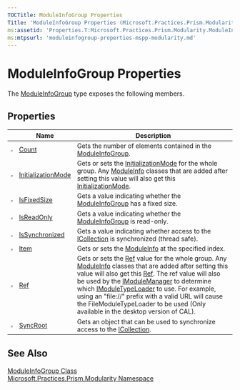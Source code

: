 ```yaml
---
TOCTitle: ModuleInfoGroup Properties
Title: 'ModuleInfoGroup Properties (Microsoft.Practices.Prism.Modularity)'
ms:assetid: 'Properties.T:Microsoft.Practices.Prism.Modularity.ModuleInfoGroup'
ms:mtpsurl: 'moduleinfogroup-properties-mspp-modularity.md'
---
```


# ModuleInfoGroup Properties

The [ModuleInfoGroup](/patterns-practices/reference/moduleinfogroup-class-mspp-modularity) type exposes the following members.

## Properties

<table>
<thead>
<tr class="header">
<th> </th>
<th>Name</th>
<th>Description</th>
</tr>
</thead>
<tbody>
<tr class="odd">
<td><img src="/patterns-practices/reference/images/pubproperty.gif" alt="Public property"/></td>
<td><a href="/patterns-practices/reference/moduleinfogroup-count-property-mspp-modularity" data-raw-source="[Count](/patterns-practices/reference/moduleinfogroup-count-property-mspp-modularity)">Count</a></td>
<td><div class="summary">
Gets the number of elements contained in the <a href="/patterns-practices/reference/moduleinfogroup-class-mspp-modularity" data-raw-source="[ModuleInfoGroup](/patterns-practices/reference/moduleinfogroup-class-mspp-modularity)">ModuleInfoGroup</a>.
</div></td>
</tr>
<tr class="even">
<td><img src="/patterns-practices/reference/images/pubproperty.gif" alt="Public property"/></td>
<td><a href="/patterns-practices/reference/moduleinfogroup-initializationmode-property-mspp-modularity" data-raw-source="[InitializationMode](/patterns-practices/reference/moduleinfogroup-initializationmode-property-mspp-modularity)">InitializationMode</a></td>
<td><div class="summary">
Gets or sets the <a href="/patterns-practices/reference/moduleinfo-initializationmode-property-mspp-modularity" data-raw-source="[InitializationMode](/patterns-practices/reference/moduleinfo-initializationmode-property-mspp-modularity)">InitializationMode</a> for the whole group. Any <a href="/patterns-practices/reference/moduleinfo-class-mspp-modularity" data-raw-source="[ModuleInfo](/patterns-practices/reference/moduleinfo-class-mspp-modularity)">ModuleInfo</a> classes that are added after setting this value will also get this <a href="/patterns-practices/reference/moduleinfogroup-initializationmode-property-mspp-modularity" data-raw-source="[InitializationMode](/patterns-practices/reference/moduleinfogroup-initializationmode-property-mspp-modularity)">InitializationMode</a>.
</div></td>
</tr>
<tr class="odd">
<td><img src="/patterns-practices/reference/images/pubproperty.gif" alt="Public property"/></td>
<td><a href="/patterns-practices/reference/moduleinfogroup-isfixedsize-property-mspp-modularity" data-raw-source="[IsFixedSize](/patterns-practices/reference/moduleinfogroup-isfixedsize-property-mspp-modularity)">IsFixedSize</a></td>
<td><div class="summary">
Gets a value indicating whether the <a href="/patterns-practices/reference/moduleinfogroup-class-mspp-modularity" data-raw-source="[ModuleInfoGroup](/patterns-practices/reference/moduleinfogroup-class-mspp-modularity)">ModuleInfoGroup</a> has a fixed size.
</div></td>
</tr>
<tr class="even">
<td><img src="/patterns-practices/reference/images/pubproperty.gif" alt="Public property"/></td>
<td><a href="/patterns-practices/reference/moduleinfogroup-isreadonly-property-mspp-modularity" data-raw-source="[IsReadOnly](/patterns-practices/reference/moduleinfogroup-isreadonly-property-mspp-modularity)">IsReadOnly</a></td>
<td><div class="summary">
Gets a value indicating whether the <a href="/patterns-practices/reference/moduleinfogroup-class-mspp-modularity" data-raw-source="[ModuleInfoGroup](/patterns-practices/reference/moduleinfogroup-class-mspp-modularity)">ModuleInfoGroup</a> is read-only.
</div></td>
</tr>
<tr class="odd">
<td><img src="/patterns-practices/reference/images/pubproperty.gif" alt="Public property"/></td>
<td><a href="/patterns-practices/reference/moduleinfogroup-issynchronized-property-mspp-modularity" data-raw-source="[IsSynchronized](/patterns-practices/reference/moduleinfogroup-issynchronized-property-mspp-modularity)">IsSynchronized</a></td>
<td><div class="summary">
Gets a value indicating whether access to the <a href="http://msdn.microsoft.com/en-us/library/b1ht6113" data-raw-source="[ICollection](http://msdn.microsoft.com/en-us/library/b1ht6113)">ICollection</a> is synchronized (thread safe).
</div></td>
</tr>
<tr class="even">
<td><img src="/patterns-practices/reference/images/pubproperty.gif" alt="Public property"/></td>
<td><a href="/patterns-practices/reference/moduleinfogroup-item-property-mspp-modularity" data-raw-source="[Item](/patterns-practices/reference/moduleinfogroup-item-property-mspp-modularity)">Item</a></td>
<td><div class="summary">
Gets or sets the <a href="/patterns-practices/reference/moduleinfo-class-mspp-modularity" data-raw-source="[ModuleInfo](/patterns-practices/reference/moduleinfo-class-mspp-modularity)">ModuleInfo</a> at the specified index.
</div></td>
</tr>
<tr class="odd">
<td><img src="/patterns-practices/reference/images/pubproperty.gif" alt="Public property"/></td>
<td><a href="/patterns-practices/reference/moduleinfogroup-ref-property-mspp-modularity" data-raw-source="[Ref](/patterns-practices/reference/moduleinfogroup-ref-property-mspp-modularity)">Ref</a></td>
<td><div class="summary">
Gets or sets the <a href="/patterns-practices/reference/moduleinfo-ref-property-mspp-modularity" data-raw-source="[Ref](/patterns-practices/reference/moduleinfo-ref-property-mspp-modularity)">Ref</a> value for the whole group. Any <a href="/patterns-practices/reference/moduleinfo-class-mspp-modularity" data-raw-source="[ModuleInfo](/patterns-practices/reference/moduleinfo-class-mspp-modularity)">ModuleInfo</a> classes that are added after setting this value will also get this <a href="/patterns-practices/reference/moduleinfogroup-ref-property-mspp-modularity" data-raw-source="[Ref](/patterns-practices/reference/moduleinfogroup-ref-property-mspp-modularity)">Ref</a>. The ref value will also be used by the <a href="/patterns-practices/reference/imodulemanager-interface-mspp-modularity" data-raw-source="[IModuleManager](/patterns-practices/reference/imodulemanager-interface-mspp-modularity)">IModuleManager</a> to determine which <a href="/patterns-practices/reference/imoduletypeloader-interface-mspp-modularity" data-raw-source="[IModuleTypeLoader](/patterns-practices/reference/imoduletypeloader-interface-mspp-modularity)">IModuleTypeLoader</a> to use. For example, using an &quot;file://&quot; prefix with a valid URL will cause the FileModuleTypeLoader to be used (Only available in the desktop version of CAL).
</div></td>
</tr>
<tr class="even">
<td><img src="/patterns-practices/reference/images/pubproperty.gif" alt="Public property"/></td>
<td><a href="/patterns-practices/reference/moduleinfogroup-syncroot-property-mspp-modularity" data-raw-source="[SyncRoot](/patterns-practices/reference/moduleinfogroup-syncroot-property-mspp-modularity)">SyncRoot</a></td>
<td><div class="summary">
Gets an object that can be used to synchronize access to the <a href="http://msdn.microsoft.com/en-us/library/b1ht6113" data-raw-source="[ICollection](http://msdn.microsoft.com/en-us/library/b1ht6113)">ICollection</a>.
</div></td>
</tr>
</tbody>
</table>

## See Also

[ModuleInfoGroup Class](/patterns-practices/reference/moduleinfogroup-class-mspp-modularity)  
[Microsoft.Practices.Prism.Modularity Namespace](/patterns-practices/reference/mspp-modularity-namespace)  